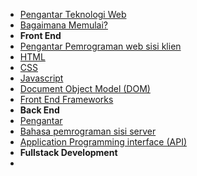 - [Pengantar Teknologi Web](/tekweb/index)
- [Bagaimana Memulai?](/tekweb/content/introduction/getstarted)
- **Front End**
- [Pengantar Pemrograman web sisi klien](/tekweb/content/frontend/1_pengantar)
- [HTML](/tekweb/content/frontend/2_html)
- [CSS](/tekweb/content/frontend/3_css)
- [Javascript](/tekweb/content/frontend/4_javascript)
- [Document Object Model (DOM)](/tekweb/content/frontend/3_dom)
- [Front End Frameworks](/tekweb/content/frontend/4_frontend_frameworks)
- **Back End**
- [Pengantar](/tekweb/content/backend/1_pengantar)
- [Bahasa pemrograman sisi server](/tekweb/content/backend/2_bahasa_program_server)
- [Application Programming interface (API)](/tekweb/content/backend/3_api)
- **Fullstack Development**
- 